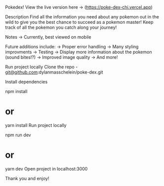 Pokedex!
View the live version here -> (https://poke-dex-chi.vercel.app)

Description
Find all the information you need about any pokemon out in the wild to give you the best chance to succeed as a pokemon master!
Keep track of all the pokemon you catch along your journey!

Notes
-> Currently, best viewed on mobile

Future additions include:
-> Proper error handling
-> Many styling improvments
-> Testing
-> Display more information about the pokemon (sound bites!?)
-> Improved image quality
-> And more!

Run project locally
Clone the repo - git@github.com:dylanmasschelein/poke-dex.git

Install dependencies

npm install
# or
yarn install
Run project locally

npm run dev
# or
yarn dev
Open project in localhost:3000

Thank you and enjoy!
